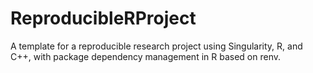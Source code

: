 # ReproducibleRProject

<!-- badges: start -->
<!-- badges: end -->

A template for a reproducible research project using Singularity, R, and
C++, with package dependency management in R based on renv.
